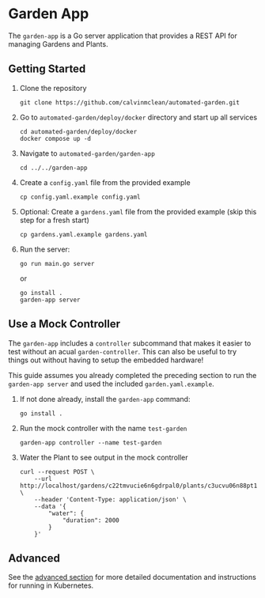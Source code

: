 # Garden App
The `garden-app` is a Go server application that provides a REST API for managing Gardens and Plants.

## Getting Started
1. Clone the repository
    ```shell
    git clone https://github.com/calvinmclean/automated-garden.git
    ```
1. Go to `automated-garden/deploy/docker` directory and start up all services
    ```shell
    cd automated-garden/deploy/docker
    docker compose up -d
    ```
1. Navigate to `automated-garden/garden-app`
    ```shell
    cd ../../garden-app
    ```
1. Create a `config.yaml` file from the provided example
    ```shell
    cp config.yaml.example config.yaml
    ```
1. Optional: Create a `gardens.yaml` file from the provided example (skip this step for a fresh start)
    ```shell
    cp gardens.yaml.example gardens.yaml
    ```
1. Run the server:
    ```shell
    go run main.go server
    ```
    or
    ```shell
    go install .
    garden-app server
    ```

## Use a Mock Controller
The `garden-app` includes a `controller` subcommand that makes it easier to test without an acual `garden-controller`. This can also be useful to try things out without having to setup the embedded hardware!

This guide assumes you already completed the preceding section to run the `garden-app server` and used the included `garden.yaml.example`.

1. If not done already, install the `garden-app` command:
    ```shell
    go install .
    ```
1. Run the mock controller with the name `test-garden`
    ```shell
    garden-app controller --name test-garden
    ```
1. Water the Plant to see output in the mock controller
    ```shell
    curl --request POST \
        --url http://localhost/gardens/c22tmvucie6n6gdrpal0/plants/c3ucvu06n88pt1dom670/action \
        --header 'Content-Type: application/json' \
        --data '{
            "water": {
                "duration": 2000
            }
        }'
    ```

## Advanced
See the [advanced section](app_advanced.md) for more detailed documentation and instructions for running in Kubernetes.

